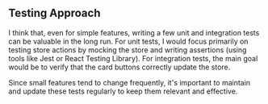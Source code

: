 ## Testing Approach

I think that, even for simple features, writing a few unit and integration tests can be valuable in the long run.
For unit tests, I would focus primarily on testing store actions by mocking the store and writing assertions (using tools like Jest or React Testing Library).
For integration tests, the main goal would be to verify that the card buttons correctly update the store.

Since small features tend to change frequently, it's important to maintain and update these tests regularly to keep them relevant and effective.

